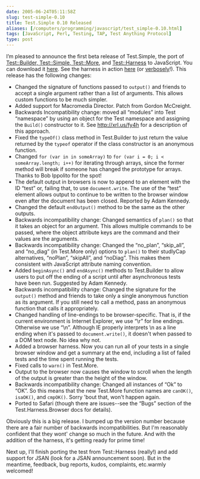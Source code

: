 ```yaml
--- 
date: 2005-06-24T05:11:58Z
slug: test-simple-0.10
title: Test.Simple 0.10 Released
aliases: [/computers/programming/javascript/test_simple-0.10.html]
tags: [JavaScript, Perl, Testing, TAP, Test Anything Protocol]
type: post
---
```


I’m pleased to announce the first beta release of Test.Simple, the port of
[Test::Builder, Test::Simple, Test::More], and [Test::Harness] to JavaScript.
You can download it [here]. See the harness in action [here][1] (or
[verbosely]!). This release has the following changes:

-   Changed the signature of functions passed to `output()` and friends to
    accept a single argument rather than a list of arguments. This allows custom
    functions to be much simpler.
-   Added support for Macromedia Director. Patch from Gordon McCreight.
-   Backwards Incompatibility change: moved all “modules” into Test “namespace”
    by using an object for the Test namespace and assigning the `Build()`
    constructor to it. See http://xrl.us/fy4h for a description of this
    approach.
-   Fixed the `typeOf()` class method in Test.Builder to just return the value
    returned by the `typeof` operator if the class constructor is an anonymous
    function.
-   Changed `for (var in in someArray)` to
    `for (var i = 0; i < someArray.length; i++)` for iterating through arrays,
    since the former method will break if someone has changed the prototype for
    arrays. Thanks to Bob Ippolito for the spot!
-   The default output in browsers is now to append to an element with the ID
    “test” or, failing that, to use `document.write`. The use of the “test”
    element allows output to continue to be written to the browser window even
    after the document has been closed. Reported by Adam Kennedy.
-   Changed the default `endOutput()` method to be the same as the other
    outputs.
-   Backwards incompatibility change: Changed semantics of `plan()` so that it
    takes an object for an argument. This allows multiple commands to be passed,
    where the object attribute keys are the command and their values are the
    arguments.
-   Backwards incompatibility change: Changed the “no\_plan”, “skip\_all”, and
    “no\_diag” (in Test.More only) options to `plan()` to their studlyCap
    alternatives, “noPlan”, “skipAll”, and “noDiag”. This makes them consistent
    with JavaScript attribute naming convention.
-   Added `beginAsync()` and `endAsync()` methods to Test.Builder to allow users
    to put off the ending of a script until after asynchronous tests have been
    run. Suggested by Adam Kennedy.
-   Backwards incompatibility change: Changed the signature for the `output()`
    method and friends to take only a single anonymous function as its argument.
    If you still need to call a method, pass an anonymous function that calls it
    appropriately.
-   Changed handling of line-endings to be browser-specific. That is, if the
    current environment is Internet Explorer, we use “\\r” for line endings.
    Otherwise we use “\\n”. Although IE properly interprets \\n as a line ending
    when it's passed to `document.write()`, it doesn't when passed to a DOM text
    node. No idea why not.
-   Added a browser harness. Now you can run all of your tests in a single
    browser window and get a summary at the end, including a list of failed
    tests and the time spent running the tests.
-   Fixed calls to `warn()` in Test.More.
-   Output to the browser now causes the window to scroll when the length of the
    output is greater than the height of the window.
-   Backwards incompatibility change: Changed all instances of “Ok” to “OK”. So
    this means that the new Test.More function names are `canOK()`, `isaOK()`,
    and `cmpOK()`. Sorry 'bout that, won't happen again.
-   Ported to Safari (though there are issues--see the “Bugs” section of the
    Test.Harness.Browser docs for details).

Obviously this is a big release. I bumped up the version number because there
are a fair number of backwards incompatibilities. But I'm reasonably confident
that they wont' change so much in the future. And with the addition of the
harness, it's getting ready for prime time!

Next up, I'll finish porting the test from Test::Harness (really!) and add
support for JSAN (look for a JSAN announcement soon). But in the meantime,
feedback, bug reports, kudos, complaints, etc.warmly welcomed!

  [Test::Builder, Test::Simple, Test::More]: http://search.cpan.org/dist/Test-Simple/
    "Test::Simple on CPAN"
  [Test::Harness]: http://search.cpan.org/dist/Test-Harness/
    "Test::Harness on CPAN"
  [here]: http://www.justatheory.com/downloads/Test.Simple-0.10.tar.gz
    "Download Test.Simple 0.10 Now!"
  [1]: http://www.justatheory.com/code/Test.Simple-0.10/tests/index.html
    "Run the Test.Simple 0.10 Test Suite now!"
  [verbosely]: http://www.justatheory.com/code/Test.Simple-0.10/tests/index.html?verbose=1
    "Run the Test.Simple 0.10 Tests verbosely!"
